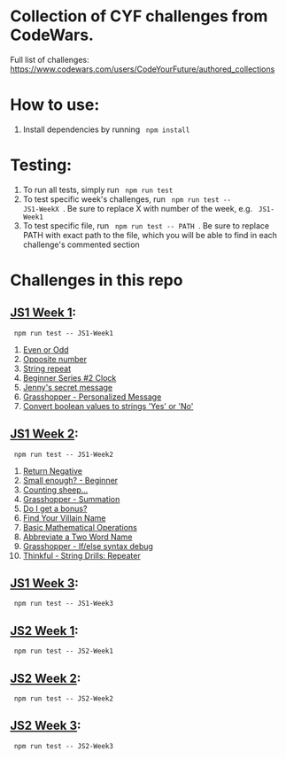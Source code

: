 # Collection of CYF challenges from CodeWars. 

Full list of challenges: https://www.codewars.com/users/CodeYourFuture/authored_collections

# How to use: 

1. Install dependencies by running <code> npm install </code>

# Testing:

1. To run all tests, simply run <code> npm run test</code>
2. To test specific week's challenges, run <code> npm run test -- JS1-WeekX </code>. Be sure to replace X with number of the week, e.g. <code> JS1-Week1</code>
3. To test specific file, run <code> npm run test -- PATH </code>. Be sure to replace PATH with exact path to the file, which you will be able to find in each challenge's commented section

# Challenges in this repo

## [JS1 Week 1](https://www.codewars.com/collections/cyf-js-1-week-1): 
<code> npm run test -- JS1-Week1</code> 
1. [Even or Odd](https://www.codewars.com/kata/53da3dbb4a5168369a0000fe)
2. [Opposite number](https://www.codewars.com/kata/56dec885c54a926dcd001095)
3. [String repeat](https://www.codewars.com/kata/57a0e5c372292dd76d000d7e)
4. [Beginner Series #2 Clock](https://www.codewars.com/kata/55f9bca8ecaa9eac7100004a)
5. [Jenny's secret message](https://www.codewars.com/kata/55225023e1be1ec8bc000390)
6. [Grasshopper - Personalized Message](https://www.codewars.com/kata/5772da22b89313a4d50012f7)
7. [Convert boolean values to strings 'Yes' or 'No'](https://www.codewars.com/kata/53369039d7ab3ac506000467)

## [JS1 Week 2](https://www.codewars.com/collections/cyf-js-1-week-2): 
<code> npm run test -- JS1-Week2</code>
1. [Return Negative](https://www.codewars.com/kata/55685cd7ad70877c23000102)
2. [Small enough? - Beginner](https://www.codewars.com/kata/57cc981a58da9e302a000214)
3. [Counting sheep...](https://www.codewars.com/kata/54edbc7200b811e956000556)
4. [Grasshopper - Summation](https://www.codewars.com/kata/55d24f55d7dd296eb9000030)
5. [Do I get a bonus?](https://www.codewars.com/kata/56f6ad906b88de513f000d96)
6. [Find Your Villain Name](https://www.codewars.com/kata/536c00e21da4dc0a0700128b)
7. [Basic Mathematical Operations](https://www.codewars.com/kata/57356c55867b9b7a60000bd7)
8. [Abbreviate a Two Word Name](https://www.codewars.com/kata/57eadb7ecd143f4c9c0000a3)
9. [Grasshopper - If/else syntax debug](https://www.codewars.com/kata/57089707fe2d01529f00024a)
10. [Thinkful - String Drills: Repeater](https://www.codewars.com/kata/585a1a227cb58d8d740001c3)

## [JS1 Week 3](https://www.codewars.com/collections/cyf-js-1-week-3): 
<code> npm run test -- JS1-Week3</code>

## [JS2 Week 1](https://www.codewars.com/collections/cyf-js-2-week-1): 
<code> npm run test -- JS2-Week1</code>

## [JS2 Week 2](https://www.codewars.com/collections/cyf-js-2-week-2): 
<code> npm run test -- JS2-Week2</code>

## [JS2 Week 3](https://www.codewars.com/collections/cyf-js-2-week-3): 
<code> npm run test -- JS2-Week3</code>